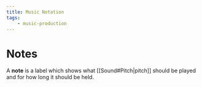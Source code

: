 ```yaml
---
title: Music Notation
tags:
    - music-production
---
```


# Notes

A **note** is a label which shows what [[Sound#Pitch|pitch]] should be played and for how long it should be held.